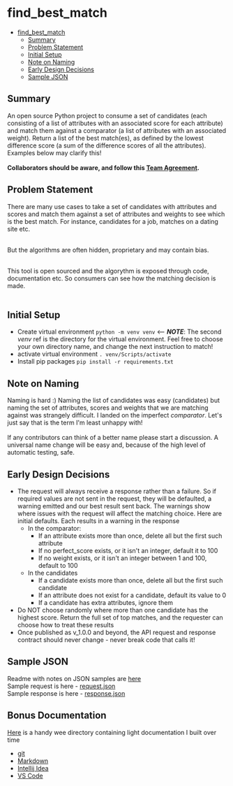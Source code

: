 # find_best_match

<!-- TOC -->

* [find_best_match](#find_best_match)
    * [Summary](#summary)
    * [Problem Statement](#problem-statement)
    * [Initial Setup](#initial-setup)
    * [Note on Naming](#note-on-naming)
    * [Early Design Decisions](#early-design-decisions)
    * [Sample JSON](#sample-json)

<!-- TOC -->

## Summary

An open source Python project to consume a set of candidates (each consisting of a list of attributes with an associated
score for each attribute) and match them against a comparator (a list of attributes with an associated weight).
Return a list of the best match(es), as defined by the lowest difference score (a sum of the difference scores of all
the attributes). Examples below may clarify this!<br><br>
**Collaborators should be aware, and follow this [Team Agreement](_TeamAgreement.md).**

## Problem Statement

There are many use cases to take a set of candidates with attributes and scores and match them against a set of
attributes and weights to see which is the best match.
For instance, candidates for a job, matches on a dating site etc. <br><br>

But the algorithms are often hidden, proprietary and may contain bias. <br><br>

This tool is open sourced and the algorythm is exposed through code, documentation etc. So consumers can see how the
matching decision is made. <br><br>

## Initial Setup

- Create virtual environment ```python -m venv venv``` <-- **_NOTE_**: The second _venv_ ref is the directory for the
  virtual environment. Feel free to choose your own directory name, and change the next instruction to match!
- activate virtual environment ```. venv/Scripts/activate```
- Install pip packages ```pip install -r requirements.txt```

## Note on Naming

Naming is hard :) Naming the list of candidates was easy (candidates) but naming the set of attributes, scores and
weights that we are matching against was strangely difficult. I landed on the imperfect *comparator*. Let's just say
that is the term I'm least unhappy with! <br><br>
If any contributors can think of a better name please start a discussion. A universal name change will be easy and,
because of the high level of automatic testing, safe.

## Early Design Decisions

- The request will always receive a response rather than a failure. So if required values
  are not sent in the request, they will be defaulted, a warning emitted and our best result sent back. The warnings
  show
  where issues with the request will affect the matching choice. Here are initial defaults. Each results in a warning
  in the response
    - In the comparator:
        - If an attribute exists more than once, delete all but the first such attribute
        - If no perfect_score exists, or it isn't an integer, default it to 100
        - If no weight exists, or it isn't an integer between 1 and 100, default to 100
    - In the candidates
        - If a candidate exists more than once, delete all but the first such candidate
        - If an attribute does not exist for a candidate, default its value to 0
        - If a candidate has extra attributes, ignore them
- Do NOT choose randomly where more than one candidate has the highest score. Return the full set of top matches,
  and the requester can choose how to treat these results
- Once published as v_1.0.0 and beyond, the API request and response contract should never change - never break code
  that calls it!

## Sample JSON
Readme with notes on JSON samples are [here](sample_json/sample_json_readme.md) <br>
Sample request is here - [request.json](sample_json/request.json) <br>
Sample response is here - [response.json](sample_json/response.json)

## Bonus Documentation
[Here](_hints_docs) is a handy wee directory containing light documentation I built over time
- [git](_hints_docs/git_hints.md)
- [Markdown](_hints_docs/markdown_hints.md)
- [Intellij Idea](_hints_docs/intellijIdea_hints.md)
- [VS Code](_hints_docs/vscode_hints.md)